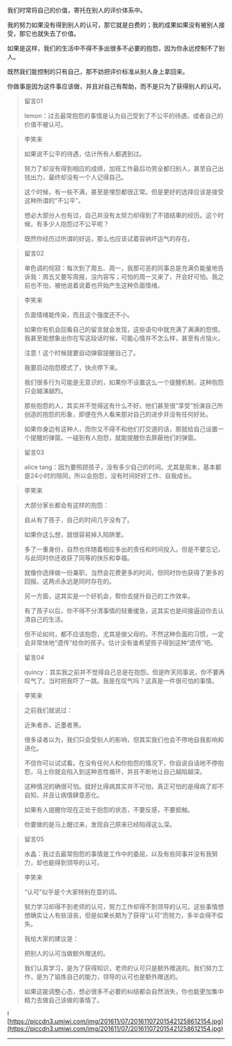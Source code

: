 我们时常将自己的价值，寄托在别人的评价体系中。

我的努力如果没有得到别人的认可，那它就是白费的；我的成果如果没有被别人接受，那它也就失去了价值。

如果是这样，我们的生活中不得不多出很多不必要的抱怨，因为你永远控制不了别人。

既然我们能控制的只有自己，那不妨把评价标准从别人身上拿回来。

你做事是因为这件事应该做，并且对自己有帮助，而不是只为了获得别人的认可。

> 留言01
> 
> lemon：过去最常抱怨的事情是认为自己受到了不公平的待遇，或者自己的价值不被认可。

> 李笑来
> 
> 如果说不公平的待遇，估计所有人都遇到过。
> 
> 努力了却没有得到相应的成绩，加班工作最后功劳全都归别人，甚至自己出钱出力，最终却没有一个人记得自己。
> 
> 这个时候，有一些不满，甚至是埋怨都很正常。但是更好的选择应该是接受这种所谓的“不公平”。
> 
> 想必大部分人也有过，自己并没有太努力却得到了不错结果的经历。这个时候，有多少人抱怨过不公平呢？
> 
> 既然你经历过所谓的好运，那么也应该试着容纳坏运气的存在。

> 留言02
> 
> 单色调的侘寂：每次到了周五、周一，我那可恶的同事总是充满负能量地告诉我：周五又要写周报，没内容写；可怕的周一又来了，开会好可怕。我之前也不怕，被他说着说着也开始产生这种负面情绪。

> 李笑来
> 
> 负面情绪能传染，而且这个强度还不小。
> 
> 如果你有机会回看自己的留言就会发现，这些语句中就充满了满满的怨恨。我甚至能想象出你在写这段话时候，可能心情并不怎么样，甚至有点恼火。
> 
> 注意！这个时候就要自动弹窗提醒自己了。
> 
> 我要启动抱怨模式了，快点停下来。
> 
> 我们很多行为可能是无意识的，如果你不设置这么一个提醒机制，这种抱怨只会越演越烈。
> 
> 那些抱怨的人，其实并不觉得这有什么不好。他们甚至很“享受”扮演自己所创造的抱怨的形象，即便在外人看来那对自己的进步并没有任何好处。
> 
> 如果你身边有这种人，而你又不得不和他们打交道的话，那就给自己设置一个提醒的弹窗。一碰到有人抱怨，就能提醒你去屏蔽他们的弹窗。

> 留言03
> 
> alice tang：因为要照顾孩子，没有多少自己的时间。尤其是周末，基本都是24小时的陪同，所以会抱怨，没有时间好好工作、自我成长。

> 李笑来
> 
> 大部分家长都会有这样的抱怨：
> 
> 自从有了孩子，自己的时间几乎没有了。
> 
> 如果你这么想，就很容易掉入陷阱里。
> 
> 多了一重身份，自然也伴随着相应多出的责任和时间投入。但是不要忘记，与此同时你还收获了同等的快乐和幸福。
> 
> 就像你选择做一份兼职，当然会花费更多的时间，但同时你也获得了更多的回报。这两点永远是同时存在的。
> 
> 另一方面，这其实是一个好机会，帮你去提升自己的工作效率。
> 
> 有了孩子以后，你不得不分清事情的轻重缓急，这其实也是间接逼迫你去认清自己的生活。
> 
> 但不论如何，都不应该抱怨，尤其是做父母的。不然这种负面的习惯，一定会非常快地“遗传”给你的孩子。估计没有谁希望孩子得到这种“遗传”吧。

> 留言04
> 
> quincy：其实我之前并不觉得自己总是在抱怨。但是昨天同事说，你不要再叹气了。当时把我吓了一跳。我是在叹气吗？这真是一件很可怕的事情。

> 李笑来
> 
> 之前我们就说过：
> 
> 近朱者赤，近墨者黑。
> 
> 很多读者以为，我们只会受别人的影响，但其实我们也会不停地自我影响和进化。
> 
> 不信你可以试试看。在没有任何人和你抱怨的情况下，你自说自话地不停抱怨，马上你就会陷入到这种恶性循环，并且不断地让自己越陷越深。
> 
> 这种情况的确很可怕。就好比得病其实并不可怕，真正可怕的是得病了却不自知，并且让病情肆意恶化。
> 
> 如果有人提醒你现在正处于抱怨的状态，不要反感，不要抵触。
> 
> 你要做的是马上醒过来，发现自己原来已经陷得这么深。

> 留言05
> 
> 水晶：我过去最常抱怨的事情是工作中的委屈，以及有些同事并没有我努力，却也能得到领导的认可。

> 李笑来
> 
> “认可”似乎是个大家特别在意的词。
> 
> 努力学习却得不到老师的认可，努力工作却得不到领导的认可。这些事情想想确实让人有些沮丧，但是如果长期为了获得“认可”而努力，多半会得不偿失。
> 
> 我给大家的建议是：
> 
> 把别人的认可当做额外赠送的。
> 
> 我们认真学习，是为了获得知识，老师的认可只是额外赠送的。我们努力工作，是为了锻炼自己的能力，领导的认可也是额外赠送的。
> 
> 如果这能调整心态，想必很多不必要的纠结都会自然消失，你也能更加集中精力去做自己该做的事情了。

![https://piccdn3.umiwi.com/img/201611/07/201611072015421258612154.jpg](https://piccdn3.umiwi.com/img/201611/07/201611072015421258612154.jpg)

---
